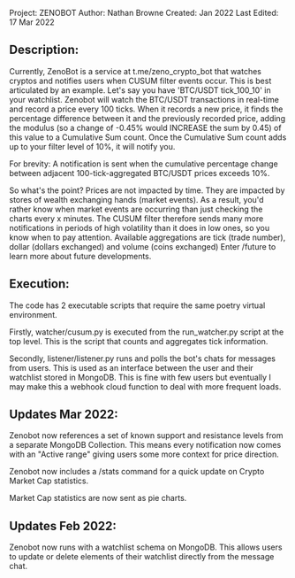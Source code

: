 Project: ZENOBOT
Author: Nathan Browne
Created: Jan 2022
Last Edited: 17 Mar 2022

Description:
------------
Currently, ZenoBot is a service at t.me/zeno_crypto_bot that watches cryptos and notifies users when CUSUM filter events occur. This is best articulated by an example. Let's say you have 'BTC/USDT tick_100_10' in your watchlist. Zenobot will watch the BTC/USDT transactions in real-time and record a price every 100 ticks. When it records a new price, it finds the percentage difference between it and the previously recorded price, adding the modulus (so a change of -0.45% would INCREASE the sum by 0.45) of this value to a Cumulative Sum count. Once the Cumulative Sum count adds up to your filter level of 10%, it will notify you.

For brevity: A notification is sent when the cumulative percentage change between adjacent 100-tick-aggregated
BTC/USDT prices exceeds 10%.

So what's the point? Prices are not impacted by time. They are impacted by stores of wealth exchanging hands (market events). As a result, you'd rather know when market events are occurring than just checking the charts every x minutes. The CUSUM filter therefore sends many more notifications in periods of high volatility than it does in low ones, so you know when to pay attention. Available aggregations are tick (trade number), dollar (dollars exchanged) and volume (coins exchanged) Enter /future to learn more about future developments.

Execution:
----------
The code has 2 executable scripts that require the same poetry virtual environment.

Firstly, watcher/cusum.py is  executed from the run_watcher.py script at the top level. This is the script that counts and aggregates tick information.

Secondly, listener/listener.py runs and polls the bot's chats for messages from users. This is used as an interface between the user and their watchlist stored in MongoDB. This is fine with few users but eventually I may make this a webhook cloud function to deal with more frequent loads.

Updates Mar 2022:
-----------------
Zenobot now references a set of known support and resistance levels from a separate MongoDB Collection. This means every
notification now comes with an "Active range" giving users some more context for price direction.

Zenobot now includes a /stats command for a quick update on Crypto Market Cap statistics.

Market Cap statistics are now sent as pie charts.

Updates Feb 2022:
----------------
Zenobot now runs with a watchlist schema on MongoDB. This allows users to update or delete elements of their watchlist
directly from the message chat.
